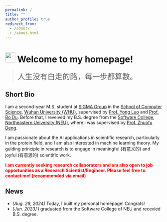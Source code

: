 ```yaml
---
permalink: /
title: ""
author_profile: true
redirect_from: 
  - /about/
  - /about.html
---
```


# <img src="https://media.giphy.com/media/hvRJCLFzcasrR4ia7z/giphy.gif" width="32px"> Welcome to my homepage!

> <font face="华文新魏" size="5">人生没有白走的路，每一步都算数。</font>

## Short Bio

I am a second-year M.S. student at [SIGMA Group](http://sigma.whu.edu.cn/) in the [School of Computer Science](https://cs.whu.edu.cn/), [Wuhan University (WHU)](https://en.whu.edu.cn/), supervised by [Prof. Yong Luo](https://scholar.google.com/citations?hl=zh-CN&user=zb1oVGIAAAAJ) and [Prof. Bo Du](https://scholar.google.com/citations?hl=zh-CN&user=Shy1gnMAAAAJ). Before that, I reveived my B.S. degree from the [Software College](http://sc.neu.edu.cn/english/main.htm), [Northeastern University (NEU)](https://english.neu.edu.cn/), where I was supervised by [Prof. Zhuofu Deng](https://scholar.google.com/citations?hl=zh-CN&user=wd_bmu0AAAAJ).

I am passionate about the AI applications in scientific research, particularly in the protein field, and I am also interested in machine learning theory. My guiding principle in research is to engage in meaningful (有意义的) and joyful (有意思的) scientific work.

**<font color=red>I am currently seeking research collaborators and am also open to job opportunities as a Research Scientist/Engineer. Please feel free to contact me! (recommended via email)</font>**

## News
* *[Aug. 28, 2024]* Today, I built my personal homepage! Congrats!
* *[Jun. 2023]* I graduated from the Software College of NEU and recevied B.S. degree. 

<br><br><br><br><script type="text/javascript" id="clustrmaps" src="//clustrmaps.com/map_v2.js?d=3tiBLIyk5FYO3FPjwYYcq7iGYneStJzPj8soeWJivwc&cl=ffffff&w=510&h=340"></script>
